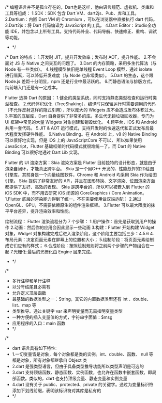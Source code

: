 
/*
编程语言并不是孤立存在的，Dart也是这样，他由语言规范、虚拟机、类库和工具等组成：
1.SDK：SDK 包含 Dart VM、dart2js、Pub、库和工具。
2.Dartium：内嵌 Dart VM 的 Chromium ，可以在浏览器中直接执行 dart 代码。
3.Dart2js：将 Dart 代码编译为 JavaScript 的工具。
4.Dart Editor：Studio全功能 IDE，并包含以上所有工具。支持代码补全、代码导航、快速修正、重构、调试等功能。
* */


/*
Dart 的特点：
1.开发时 JIT，提升开发效率；发布时 AOT，提升性能。
2.不会面对 JS 与 Native 之间交互的问题了。
3.Dart 的内存策略，采用多生代算法（与 Node 有一些类似）。
4.线程模型依旧是单线程 Event Loop 模型，通过 isolate 进行隔离，可以降低开发难度（与 Node 也非常类似）。
5.Dart 的生态，这个跟 Node.js 差距十分明显，npm 还是行业中最活跃的。
6.而静态语法与排版方式，纯前端入门还是有一定成本。

Flutter 选择 Dart 的原因：
1.健全的类型系统，同时支持静态类型检查和运行时类型检查。
2.代码体积优化（TreeShaking），编译时只保留运行时需要调用的代码（不允许反射这样的隐式引用），所以庞大的 Widgets 库不会造成发布体积过大。
3.丰富的底层库，Dart 自身提供了非常多的库。多生代无锁垃圾回收器，专门为 UI 框架中常见的大量 Widgets 对象创建和销毁优化。
4.跨平台，iOS 和 Android 共用一套代码。
5.JIT & AOT 运行模式，支持开发时的快速迭代和正式发布后最大程度发挥硬件性能。
6.Native Binding。在 Android 上，v8 的 Native Binding 可以很好地实现，但是 iOS 上的 JavaScriptCore 不可以，
所以如果使用 JavaScript，Flutter 基础框架的代码模式就很难统一了。而 Dart 的 Native Binding 可以很好地通过 Dart Lib 实现。

Flutter 的 UI 渲染方案：Skia
渲染方案是 Flutter 目前独特的设计形态，就是由于渲染自闭环，才能真正跨平台。
Skia 是一个用C++ 开发的、性能彪悍的2D绘图引擎库，其前身是一个向量绘图软件，Chrome 和 Android 均采用 Skia 作为绘图引擎。
Skia 提供了非常友好的 API，并且在图形转换、文字渲染、位图渲染方面都提供了友好、高效的表现。
Skia 是跨平台的，所以可以被嵌入到 Flutter 的 iOS SDK 中，而不用去研究 iOS 闭源的 CoreGraphics / Core Animation。
1.Flutter 底层的渲染能力得到了统一，不在需要使用做双端适配；
2.通过 OpenGL、GPU，不需要依赖原生的组件渲染框架。
3.Flutter 可以最大限度的抹平平台差异，提升渲染效率和性能。

绘制流程：
Flutter 渲染流程分为 7 个步骤：
1.用户操作：首先是获取到用户的操作
2.动画：然后你的应用会因此显示一些动画
3.构建：Flutter 开始构建 Widget 对象，Widget 对象构建完成后进入渲染阶段，这个阶段主要包括三步：4.5.6
4.布局元素：决定页面元素在屏幕上的位置和大小；
5.绘制阶段：将页面元素绘制成它们应有的样式；
6.合成阶段：按照绘制规则将之前两个步骤的产物组合在一起
7.光栅化:最后的光栅化由 Engine 层来完成。
* */


/*
* 多行注释和单行注释
* 以分号结尾且必需有
* 允许定义顶层函数
* 最基础的数据类型之一：String，其它的内置数据类型还有 int 、double、list、map 等
* 类型推导。通过关键字 var 来声明变量而无需指明变量类型
* 一种方便的插入变量值的方式，字符串字面值：$msg
* 应用程序的入口：main 函数
* */

/*
* dart 语言具有如下特性:
* 1.一切变量皆是对象，每个对象都是类的实例。int、double、函数、 null 等都是对象，所有对象都继承自 Object 类
* 2.dart 是强类型语言，但由于具备类型推导功能所以类型声明是可选的
* 3.dart 支持顶级函数、静态函数、实例函数，也允许在函数中嵌套函数，即局部函数。类似的，dart 也支持顶级变量、静态变量和实例变量
* 4.dart 没有关于 public、protected、private 的关键字。通过为变量标识符添加下划线前缀，表明该标识符对其库是私有的
* */

